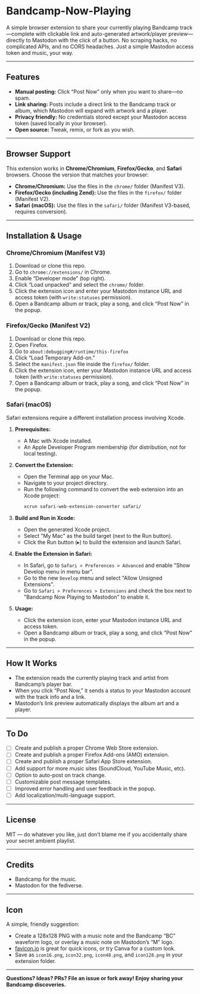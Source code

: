 # Bandcamp-Now-Playing

A simple browser extension to share your currently playing Bandcamp track—complete with clickable link and auto-generated artwork/player preview—directly to Mastodon with the click of a button. No scraping hacks, no complicated APIs, and no CORS headaches. Just a simple Mastodon access token and music, your way.

---

## Features

- **Manual posting:** Click “Post Now” only when you want to share—no spam.
- **Link sharing:** Posts include a direct link to the Bandcamp track or album, which Mastodon will expand with artwork and a player.
- **Privacy friendly:** No credentials stored except your Mastodon access token (saved locally in your browser).
- **Open source:** Tweak, remix, or fork as you wish.

---

## Browser Support

This extension works in **Chrome/Chromium**, **Firefox/Gecko**, and **Safari** browsers.
Choose the version that matches your browser:

- **Chrome/Chromium:** Use the files in the `chrome/` folder (Manifest V3).
- **Firefox/Gecko (including Zend):** Use the files in the `firefox/` folder (Manifest V2).
- **Safari (macOS):** Use the files in the `safari/` folder (Manifest V3-based, requires conversion).

---

## Installation & Usage

### Chrome/Chromium (Manifest V3)

1. Download or clone this repo.
2. Go to `chrome://extensions/` in Chrome.
3. Enable “Developer mode” (top right).
4. Click “Load unpacked” and select the `chrome/` folder.
5. Click the extension icon and enter your Mastodon instance URL and access token (with `write:statuses` permission).
6. Open a Bandcamp album or track, play a song, and click “Post Now” in the popup.

### Firefox/Gecko (Manifest V2)

1. Download or clone this repo.
2. Open Firefox.
3. Go to `about:debugging#/runtime/this-firefox`
4. Click “Load Temporary Add-on.”
5. Select the `manifest.json` file inside the `firefox/` folder.
6. Click the extension icon, enter your Mastodon instance URL and access token (with `write:statuses` permission).
7. Open a Bandcamp album or track, play a song, and click “Post Now” in the popup.

### Safari (macOS)

Safari extensions require a different installation process involving Xcode.

1.  **Prerequisites:**
    *   A Mac with Xcode installed.
    *   An Apple Developer Program membership (for distribution, not for local testing).

2.  **Convert the Extension:**
    *   Open the Terminal app on your Mac.
    *   Navigate to your project directory.
    *   Run the following command to convert the web extension into an Xcode project:
        ```bash
        xcrun safari-web-extension-converter safari/
        ```

3.  **Build and Run in Xcode:**
    *   Open the generated Xcode project.
    *   Select "My Mac" as the build target (next to the Run button).
    *   Click the Run button (▸) to build the extension and launch Safari.

4.  **Enable the Extension in Safari:**
    *   In Safari, go to `Safari > Preferences > Advanced` and enable "Show Develop menu in menu bar".
    *   Go to the new `Develop` menu and select "Allow Unsigned Extensions".
    *   Go to `Safari > Preferences > Extensions` and check the box next to "Bandcamp Now Playing to Mastodon" to enable it.

5.  **Usage:**
    *   Click the extension icon, enter your Mastodon instance URL and access token.
    *   Open a Bandcamp album or track, play a song, and click “Post Now” in the popup.

---

## How It Works

- The extension reads the currently playing track and artist from Bandcamp’s player bar.
- When you click “Post Now,” it sends a status to your Mastodon account with the track info and a link.
- Mastodon’s link preview automatically displays the album art and a player.

---

## To Do

- [ ] Create and publish a proper Chrome Web Store extension.
- [ ] Create and publish a proper Firefox Add-ons (AMO) extension.
- [ ] Create and publish a proper Safari App Store extension.
- [ ] Add support for more music sites (SoundCloud, YouTube Music, etc).
- [ ] Option to auto-post on track change.
- [ ] Customizable post message templates.
- [ ] Improved error handling and user feedback in the popup.
- [ ] Add localization/multi-language support.

---

## License

MIT — do whatever you like, just don’t blame me if you accidentally share your secret ambient playlist.

---

## Credits

- Bandcamp for the music.
- Mastodon for the fediverse.

---

## Icon

A simple, friendly suggestion:
- Create a 128x128 PNG with a music note and the Bandcamp “BC” waveform logo, or overlay a music note on Mastodon’s “M” logo.
- [favicon.io](https://favicon.io/) is great for quick icons, or try Canva for a custom look.
- Save as `icon16.png`, `icon32.png`, `icon48.png`, and `icon128.png` in your extension folder.

---

**Questions? Ideas? PRs? File an issue or fork away! Enjoy sharing your Bandcamp discoveries.**